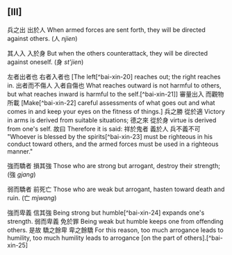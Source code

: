 ## [III]

兵之出
出於人
When armed forces are sent forth,
they will be directed against others. (人 *njien*)

其人入
入於身
But when the others counterattack,
they will be directed against oneself. (身 *st'jien*)

<!-- commentary -->
左者出者也
右者入者也
\[The left[^bai-xin-20] reaches out;
the right reaches in.
出者而不傷人
入者自傷也
What reaches outward is not harmful to others,
but what reaches inward is harmful to the self.[^bai-xin-21]\]
審量出入
而觀物所載
\[Make[^bai-xin-22] careful assessments
of what goes out and what comes in
and keep your eyes on the fitness of things.\]
兵之勝
從於適
Victory in arms
is derived from suitable situations;
德之來
從於身
virtue
is derived from one's self.
故曰
Therefore it is said:
祥於鬼者
義於人
兵不義不可
"Whoever is blessed by the spirits[^bai-xin-23]
must be righteous in his conduct toward others,
and the armed forces must be used in a righteous manner."

強而驕者
損其強
Those who are strong but arrogant,
destroy their strength; (強 *gjang*)

弱而驕者
前死亡
Those who are weak but arrogant,
hasten toward death and ruin. (亡 *mjwang*)

<!-- commentary -->
強而卑義
信其強
Being strong but humble[^bai-xin-24]
expands one's strength.
弱而卑義
免於罪
Being weak but humble
keeps one from offending others.
是故
驕之餘卑
卑之餘驕
For this reason,
too much arrogance leads to humility,
too much humility leads to arrogance [on the part of others].[^bai-xin-25]
